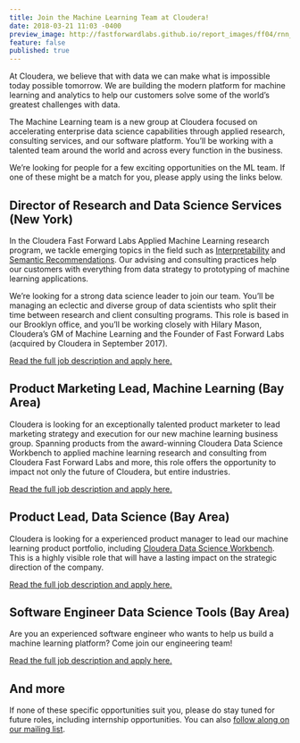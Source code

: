 ```yaml
---
title: Join the Machine Learning Team at Cloudera!
date: 2018-03-21 11:03 -0400
preview_image: http://fastforwardlabs.github.io/report_images/ff04/rnn_encoder.png
feature: false
published: true
---
```


At Cloudera, we believe that with data we can make what is impossible today possible tomorrow. We are building the modern platform for machine learning and analytics to help our customers solve some of the world’s greatest challenges with data. 

The Machine Learning team is a new group at Cloudera focused on accelerating enterprise data science capabilities through applied research, consulting services, and our software platform. You’ll be working with a talented team around the world and across every function in the business.

We’re looking for people for a few exciting opportunities on the ML team. If one of these might be a match for you, please apply using the links below.

## Director of Research and Data Science Services (New York)

In the Cloudera Fast Forward Labs Applied Machine Learning research program, we tackle emerging topics in the field such as [Interpretability](http://blog.fastforwardlabs.com/2017/08/02/interpretability.html) and [Semantic Recommendations](http://blog.fastforwardlabs.com/2018/01/22/exploring-recommendation-systems.html).  Our advising and consulting practices help our customers with everything from data strategy to prototyping of machine learning applications.

We’re looking for a strong data science leader to join our team. You’ll be managing an eclectic and diverse group of data scientists who split their time between research and client consulting programs. This role is based in our Brooklyn office, and you’ll be working closely with Hilary Mason, Cloudera’s GM of Machine Learning and the Founder of Fast Forward Labs (acquired by Cloudera in September 2017).

[Read the full job description and apply here.](https://cloudera.wd5.myworkdayjobs.com/External_Career/job/USNew-YorkBrooklyn/Director-of-Research-and-Data-Science-Services-at-Cloudera-Fast-Forward-Labs_180482?shared_id=52f672b8-625e-4663-ab0a-1d5ce7689ca8)

## Product Marketing Lead, Machine Learning (Bay Area)

Cloudera is looking for an exceptionally talented product marketer to lead marketing strategy and execution for our new machine learning business group. Spanning products from the award-winning Cloudera Data Science Workbench to applied machine learning research and consulting from Cloudera Fast Forward Labs and more, this role offers the opportunity to impact not only the future of Cloudera, but entire industries.

[Read the full job description and apply here.](https://cloudera.wd5.myworkdayjobs.com/External_Career/job/USA--California--Palo-Alto/Product-Marketing-Lead--Machine-Learning_180455)

## Product Lead, Data Science (Bay Area)

Cloudera is looking for a experienced product manager to lead our machine learning product portfolio, including [Cloudera Data Science Workbench](https://www.cloudera.com/products/data-science-and-engineering/data-science-workbench.html). This is a highly visible role that will have a lasting impact on the strategic direction of the company.

[Read the full job description and apply here.](https://cloudera.wd5.myworkdayjobs.com/External_Career/job/USA--California--Palo-Alto/Director-Product-Management--Data-Science_180286)

## Software Engineer Data Science Tools (Bay Area)

Are you an experienced software engineer who wants to help us build a machine learning platform? Come join our engineering team!

[Read the full job description and apply here.](https://cloudera.wd5.myworkdayjobs.com/External_Career/job/USA--California--San-Francisco/Software-Engineer-Data-Science-Tools_180008)

## And more

If none of these specific opportunities suit you, please do stay tuned for future roles, including internship opportunities. You can also [follow along on our mailing list](https://fastforwardlabs.us8.list-manage.com/subscribe/post?u=bdb368b9a389b010c19dbcd54&id=1d8c97a0bd).